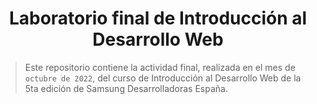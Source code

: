 <h1 align="center"> Laboratorio final de Introducción al Desarrollo Web </h1>

>Este repositorio contiene la actividad final, realizada en el mes de <code>octubre de 2022</code>, del curso de Introducción al Desarrollo Web de la 5ta edición de Samsung Desarrolladoras España. </i>

<p align="center">
<img src="" alt="" /> <br />
</p>
